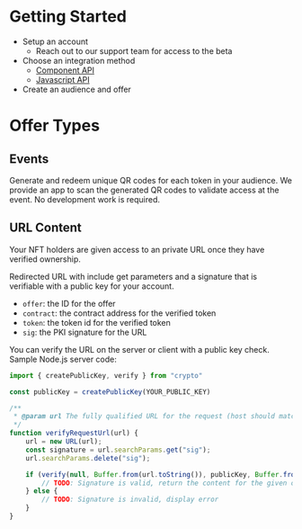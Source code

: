 # Getting Started

- Setup an account
    - Reach out to our support team for access to the beta
- Choose an integration method
    - [Component API](component-api.md)
    - [Javascript API](javascript-api.md)
- Create an audience and offer

# Offer Types

## Events
Generate and redeem unique QR codes for each token in your audience.  We provide an app to scan the generated QR codes to validate access at the event.  No development work is required.

## URL Content
Your NFT holders are given access to an private URL once they have verified ownership.

Redirected URL with include get parameters and a signature that is verifiable with a public key for your account.
- `offer`: the ID for the offer
- `contract`: the contract address for the verified token
- `token`: the token id for the verified token
- `sig`: the PKI signature for the URL

You can verify the URL on the server or client with a public key check.  Sample Node.js server code:
```js
import { createPublicKey, verify } from "crypto"

const publicKey = createPublicKey(YOUR_PUBLIC_KEY)

/**
 * @param url The fully qualified URL for the request (host should match the URL configured for your offer)
 */
function verifyRequestUrl(url) {
    url = new URL(url);
    const signature = url.searchParams.get("sig");
    url.searchParams.delete("sig");

    if (verify(null, Buffer.from(url.toString()), publicKey, Buffer.from(signature, "base64"))) {
        // TODO: Signature is valid, return the content for the given offer
    } else {
        // TODO: Signature is invalid, display error
    }
}
```
